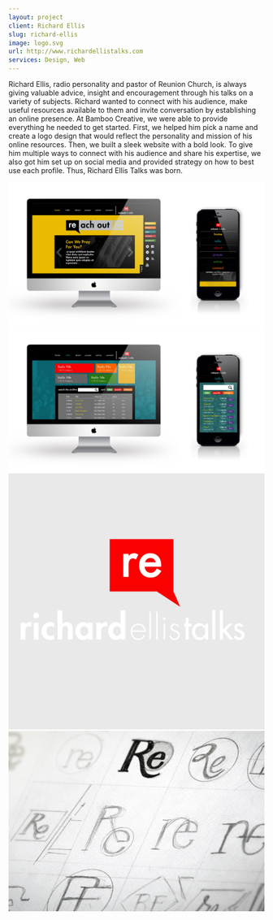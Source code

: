 ```yaml
---
layout: project
client: Richard Ellis
slug: richard-ellis
image: logo.svg 
url: http://www.richardellistalks.com
services: Design, Web
---
```


Richard Ellis, radio personality and pastor of Reunion Church, is always giving valuable advice, insight and encouragement through his talks on a variety of subjects. Richard wanted to connect with his audience, make useful resources available to them and invite conversation by establishing an online presence. At Bamboo Creative, we were able to provide everything he needed to get started. First, we helped him pick a name and create a logo design that would reflect the personality and mission of his online resources. Then, we built a sleek website with a bold look. To give him multiple ways to connect with his audience and share his expertise, we also got him set up on social media and provided strategy on how to best use each profile. Thus, Richard Ellis Talks was born.

![richard-ellis](/images/client-assets/richard-ellis/01.jpg)
![richard-ellis](/images/client-assets/richard-ellis/02.jpg)
![richard-ellis](/images/client-assets/richard-ellis/03.jpg)
![richard-ellis](/images/client-assets/richard-ellis/04.jpg)